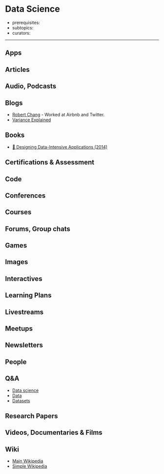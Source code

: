 # Data Science
- prerequisites:
- subtopics:
- curators:

------

## Apps



## Articles

## Audio, Podcasts

## Blogs
- [Robert Chang](https://medium.com/@rchang) - Worked at Airbnb and Twitter.
- [Variance Explained](http://varianceexplained.org/)


## Books
- [📕 Designing Data-Intensive Applications (2014)](http://shop.oreilly.com/product/0636920032175.do)


## Certifications & Assessment

## Code

## Conferences

## Courses

## Forums, Group chats

## Games

## Images

## Interactives

## Learning Plans

## Livestreams

## Meetups

## Newsletters

## People

## Q&A

- [Data science](https://www.quora.com/topic/Data-Science)
- [Data](https://www.quora.com/topic/Data)
- [Datasets](https://www.quora.com/topic/Datasets)

## Research Papers

## Videos, Documentaries & Films

## Wiki

- [Main Wikipedia](https://en.wikipedia.org/wiki/Data_science)
- [Simple Wikipedia](https://simple.wikipedia.org/wiki/Data_science)

